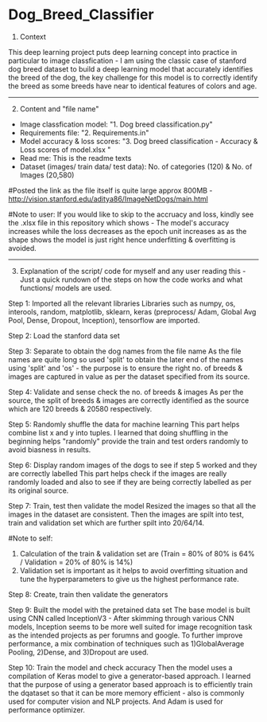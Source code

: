 # Dog_Breed_Classifier

1. Context

This deep learning project puts deep learning concept into practice in particular to image classfication - I am using the classic case of stanford dog breed dataset to build a deep learning model that accurately identifies the breed of the dog, the key challenge for this model is to correctly identify the breed as some breeds have near to identical features of colors and age.

------------------------------------------------------------------------------------------------------------------------------------------------------------------

2. Content and "file name"

- Image classfication model: "1. Dog breed classification.py"
- Requirements file: "2. Requirements.in"
- Model accuracy & loss scores: "3. Dog breed classification - Accuracy & Loss scores of model.xlsx "
- Read me: This is the readme texts
- Dataset (images/ train data/ test data): No. of categories (120) & No. of Images (20,580)


#Posted the link as the file itself is quite large approx 800MB - http://vision.stanford.edu/aditya86/ImageNetDogs/main.html 

#Note to user: If you would like to skip to the accruacy and loss, kindly see the .xlsx file in this repository which shows - The model's accuracy increases while the loss decreases as the epoch unit increases as as the shape shows the model is just right hence underfitting & overfitting is avoided. 


------------------------------------------------------------------------------------------------------------------------------------------------------------------

3. Explanation of the script/ code for myself and any user reading this - Just a quick rundown of the steps on how the code works and what functions/ models are used.

Step 1: Imported all the relevant libraries
Libraries such as numpy, os, interools, random, matplotlib, sklearn, keras (preprocess/ Adam, Global Avg Pool, Dense, Dropout, Inception), tensorflow are imported. 


Step 2: Load the stanford data set 


Step 3: Separate to obtain the dog names from the file name
As the file names are quite long so used 'split' to obtain the later end of the names using 'split' and 'os' - the purpose is to ensure the right no. of breeds & images are captured in value as per the dataset specified from its source.


Step 4: Validate and sense check the no. of breeds & images
As per the source, the split of breeds & images are correctly identified as the source which are 120 breeds & 20580 respectively.


Step 5: Randomly shuffle the data for machine learning
This part helps combine list x and y into tuples. I learned that doing shuffling in the beginning helps "randomly" provide the train and test orders randomly to avoid biasness in results.


Step 6: Display random images of the dogs to see if step 5 worked and they are correctly labelled
This part helps check if the images are really randomly loaded and also to see if they are being correctly labelled as per its original source.


Step 7: Train, test then validate the model
Resized the images so that all the images in the dataset are consistent. Then the images are spilt into test, train and validation set which are further spilt into 20/64/14.

#Note to self: 
1. Calculation of the train & validation set are (Train = 80% of 80% is 64% / Validation = 20% of 80% is 14%)
2. Validation set is important as it helps to avoid overfitting situation and tune the hyperparameters to give us the highest performance rate.


Step 8: Create, train then validate the generators


Step 9: Built the model with the pretained data set
The base model is built using CNN called InceptionV3 - After skimming through various CNN models, Inception seems to be more well suited for image recognition task as the intended projects as per forumns and google.
To further improve performance, a mix combination of techniques such as 1)GlobalAverage Pooling, 2)Dense, and 3)Dropout are used.


Step 10: Train the model and check accuracy
Then the model uses a compilation of Keras model to give a generator-based approach. I learned that the purpose of using a generator based approach is to efficiently train the dqataset so that it can be more memory efficient - also is commonly used for computer vision and NLP projects. And Adam is used for performance optimizer.

